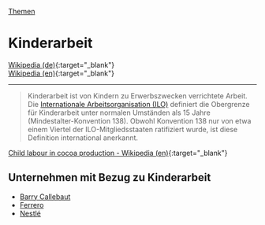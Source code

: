 [Themen](../themen.html)   

# Kinderarbeit

[Wikipedia (de)](https://de.wikipedia.org/wiki/Kinderarbeit){:target="_blank"}   
[Wikipedia (en)](https://en.wikipedia.org/wiki/Child_labour){:target="_blank"}   

---

> Kinderarbeit ist von Kindern zu Erwerbszwecken verrichtete Arbeit.   
Die [Internationale Arbeitsorganisation (ILO)](../organisationen/ilo.html) definiert die Obergrenze für Kinderarbeit unter normalen Umständen als 15 Jahre (Mindestalter-Konvention 138). Obwohl Konvention 138 nur von etwa einem Viertel der ILO-Mitgliedsstaaten ratifiziert wurde, ist diese Definition international anerkannt.   

[Child labour in cocoa production - Wikipedia (en)](https://en.wikipedia.org/wiki/Child_labour_in_cocoa_production){:target="_blank"}   

## Unternehmen mit Bezug zu Kinderarbeit
* [Barry Callebaut](../konzerne/barry_callebaut#kinderarbeit)
* [Ferrero](../konzerne/ferrero#kinderarbeit)
* [Nestlé](../konzerne/nestle#kinderarbeit)
